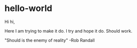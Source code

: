 # hello-world

Hi hi,

Here I am trying to make it do. I try and hope it do. Should work. 

"Should is the enemy of reality" -Rob Randall

